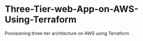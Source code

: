 # Three-Tier-web-App-on-AWS-Using-Terraform
Provisioning three tier architecture on AWS using Terraform

